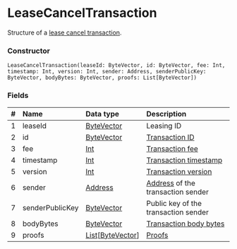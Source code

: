 # LeaseCancelTransaction

Structure of a [lease cancel transaction](/en/blockchain/transaction-type/lease-cancel-transaction.md).

### Constructor

``` ride
LeaseCancelTransaction(leaseId: ByteVector, id: ByteVector, fee: Int, timestamp: Int, version: Int, sender: Address, senderPublicKey: ByteVector, bodyBytes: ByteVector, proofs: List[ByteVector])
```

### Fields

| # | Name | Data type | Description |
| :--- | :--- | :--- | :--- |
| 1 | leaseId | [ByteVector](/en/ride/data-types/byte-vector.md) | Leasing ID |
| 2 | id | [ByteVector](/en/ride/data-types/byte-vector.md) | [Transaction ID](/en/blockchain/transaction/transaction-id.md) |
| 3 | fee | [Int](/en/ride/data-types/int.md) | [Transaction fee](/en/blockchain/transaction/transaction-fee.md) |
| 4 | timestamp | [Int](/en/ride/data-types/int.md) | [Transaction timestamp](/en/blockchain/transaction/transaction-timestamp.md) |
| 5 | version | [Int](/en/ride/data-types/int.md) | [Transaction version](/en/blockchain/transaction/transaction-version.md) |
| 6 | sender | [Address](/en/ride/structures/common-structures/address.md) | [Address](/en/blockchain/account/address.md) of the transaction sender |
| 7 | senderPublicKey | [ByteVector](/en/ride/data-types/byte-vector.md) | Public key of the transaction sender |
| 8 | bodyBytes | [ByteVector](/en/ride/data-types/byte-vector.md) | [Transaction body bytes](/en/blockchain/transaction/transaction-body-bytes.md) |
| 9 | proofs | [List](/en/ride/data-types/list.md)[[ByteVector](/en/ride/data-types/byte-vector.md)] | [Proofs](/en/blockchain/transaction/transaction-proof.md) |
